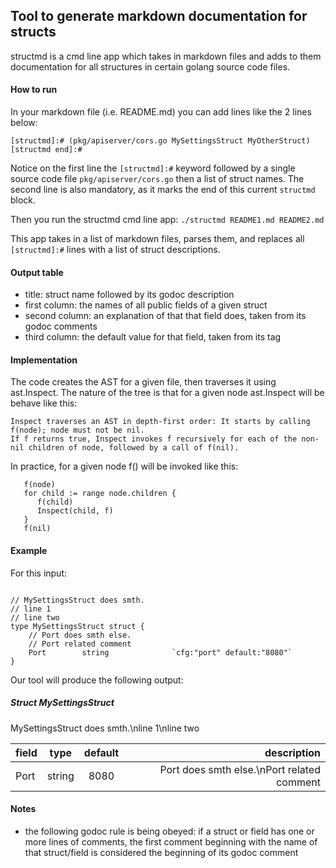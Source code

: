 ## Tool to generate markdown documentation for structs

structmd is a cmd line app which takes in markdown files and adds to them documentation for all structures in certain golang source code files.

#### How to run
In your markdown file (i.e. README.md) you can add lines like the 2 lines below:

`[structmd]:# (pkg/apiserver/cors.go MySettingsStruct MyOtherStruct)`
`[structmd end]:#`

Notice on the first line the `[structmd]:#` keyword followed by a single source code file `pkg/apiserver/cors.go` then a list of struct names. The second line is also mandatory, as it marks the end of this current `structmd` block.

Then you run the structmd cmd line app: 
`./structmd README1.md README2.md`

This app takes in a list of markdown files, parses them, and replaces all `[structmd]:#` lines with a list of struct descriptions.

#### Output table
* title: struct name followed by its godoc description
* first column: the names of all public fields of a given struct
* second column: an explanation of that that field does, taken from its godoc comments
* third column: the default value for that field, taken from its tag

#### Implementation

The code creates the AST for a given file, then traverses it using ast.Inspect. The nature of the tree is that for a given node ast.Inspect will be behave like this:
```
Inspect traverses an AST in depth-first order: It starts by calling f(node); node must not be nil. 
If f returns true, Inspect invokes f recursively for each of the non-nil children of node, followed by a call of f(nil).
```

In practice, for a given node f() will be invoked like this: 
```
   f(node)
   for child := range node.children {
      f(child) 
      Inspect(child, f)
   }
   f(nil)
```

#### Example
For this input:
```package apiserver

// MySettingsStruct does smth.
// line 1
// line two
type MySettingsStruct struct {
	// Port does smth else.
	// Port related comment
	Port        string              `cfg:"port" default:"8080"`
}
```

Our tool will produce the following output:

##### Struct **MySettingsStruct**

MySettingsStruct does smth.\nline 1\nline two

| field       | type     | default     | description     |
| :------------- | :----------: | :----------: | -----------: |
| Port | string | 8080 | Port does smth else.\nPort related comment |

#### Notes
* the following godoc rule is being obeyed: if a struct or field has one or more lines of comments, the first comment beginning with the name of that struct/field is considered the beginning of its godoc comment

